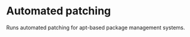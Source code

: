 # Automated patching
Runs automated patching for apt-based package management systems.

<!--TOC-->
<!--ENDTOC-->

<!--ROLEVARS-->
<!--ENDROLEVARS-->
